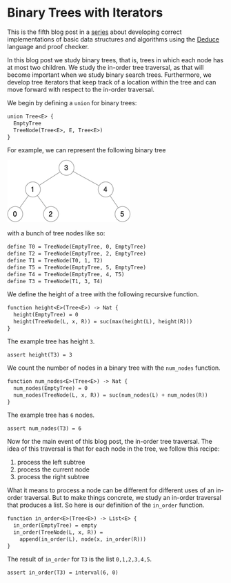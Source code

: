 # Binary Trees with Iterators

This is the fifth blog post in a
[series](https://siek.blogspot.com/2024/06/data-structures-and-algorithms-correctly.html)
about developing correct implementations of basic data structures and
algorithms using the [Deduce](https://github.com/jsiek/deduce)
language and proof checker.

In this blog post we study binary trees, that is, trees in which each
node has at most two children. We study the in-order tree traversal,
as that will become important when we study binary search trees.
Furthermore, we develop tree iterators that keep track of a location
within the tree and can move forward with respect to the in-order
traversal.

We begin by defining a `union` for binary trees:

```{.deduce #Tree}
union Tree<E> {
  EmptyTree
  TreeNode(Tree<E>, E, Tree<E>)
}
```

For example, we can represent the following binary tree 

![Diagram of a Binary Tree](./BinaryTree05.png)

with a bunch of tree nodes like so:

```{.deduce #BinaryTree05}
define T0 = TreeNode(EmptyTree, 0, EmptyTree)
define T2 = TreeNode(EmptyTree, 2, EmptyTree)
define T1 = TreeNode(T0, 1, T2)
define T5 = TreeNode(EmptyTree, 5, EmptyTree)
define T4 = TreeNode(EmptyTree, 4, T5)
define T3 = TreeNode(T1, 3, T4)
```

We define the height of a tree with the following recursive function.

```{.deduce #height}
function height<E>(Tree<E>) -> Nat {
  height(EmptyTree) = 0
  height(TreeNode(L, x, R)) = suc(max(height(L), height(R)))
}
```

The example tree has height `3`.

```{.deduce #test_height}
assert height(T3) = 3
```

We count the number of nodes in a binary tree with the `num_nodes`
function.

```{.deduce #num_nodes}
function num_nodes<E>(Tree<E>) -> Nat {
  num_nodes(EmptyTree) = 0
  num_nodes(TreeNode(L, x, R)) = suc(num_nodes(L) + num_nodes(R))
}
```

The example tree has `6` nodes.

```{.deduce #test_num_nodes}
assert num_nodes(T3) = 6
```

Now for the main event of this blog post, the in-order tree traversal.
The idea of this traversal is that for each node in the tree, we
follow this recipe:

1. process the left subtree
2. process the current node
3. process the right subtree

What it means to process a node can be different for different uses of
an in-order traversal. But to make things concrete, we study an
in-order traversal that produces a list. So here is our definition of
the `in_order` function.

```{.deduce #in_order}
function in_order<E>(Tree<E>) -> List<E> {
  in_order(EmptyTree) = empty
  in_order(TreeNode(L, x, R)) =
    append(in_order(L), node(x, in_order(R)))
}
```

The result of `in_order` for `T3` is the list `0,1,2,3,4,5`.

```{.deduce #test_in_order}
assert in_order(T3) = interval(6, 0)
```



<!--
```{.deduce file=BinaryTree.pf} 
import Nat
import List

<<Tree>>
<<height>>
<<num_nodes>>
<<in_order>>
```

```{.deduce file=BinaryTreeTest.pf} 
import Nat
import List
import BinaryTree

<<BinaryTree05>>
<<test_height>>
<<test_num_nodes>>
<<test_in_order>>
```
-->

